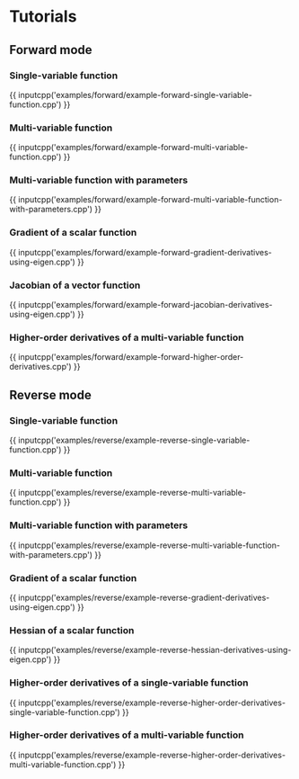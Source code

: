 # Tutorials

## Forward mode

### Single-variable function

{{ inputcpp('examples/forward/example-forward-single-variable-function.cpp') }}

### Multi-variable function

{{ inputcpp('examples/forward/example-forward-multi-variable-function.cpp') }}

### Multi-variable function with parameters

{{ inputcpp('examples/forward/example-forward-multi-variable-function-with-parameters.cpp') }}

### Gradient of a scalar function

{{ inputcpp('examples/forward/example-forward-gradient-derivatives-using-eigen.cpp') }}

### Jacobian of a vector function

{{ inputcpp('examples/forward/example-forward-jacobian-derivatives-using-eigen.cpp') }}

### Higher-order derivatives of a multi-variable function

{{ inputcpp('examples/forward/example-forward-higher-order-derivatives.cpp') }}

## Reverse mode

### Single-variable function

{{ inputcpp('examples/reverse/example-reverse-single-variable-function.cpp') }}

### Multi-variable function

{{ inputcpp('examples/reverse/example-reverse-multi-variable-function.cpp') }}

### Multi-variable function with parameters

{{ inputcpp('examples/reverse/example-reverse-multi-variable-function-with-parameters.cpp') }}

### Gradient of a scalar function

{{ inputcpp('examples/reverse/example-reverse-gradient-derivatives-using-eigen.cpp') }}

### Hessian of a scalar function

{{ inputcpp('examples/reverse/example-reverse-hessian-derivatives-using-eigen.cpp') }}

### Higher-order derivatives of a single-variable function

{{ inputcpp('examples/reverse/example-reverse-higher-order-derivatives-single-variable-function.cpp') }}

### Higher-order derivatives of a multi-variable function

{{ inputcpp('examples/reverse/example-reverse-higher-order-derivatives-multi-variable-function.cpp') }}
